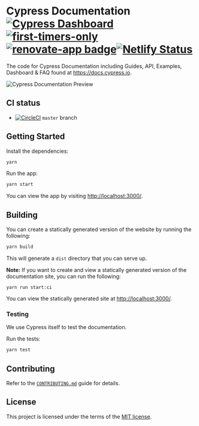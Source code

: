 # Cypress Documentation [![Cypress Dashboard](https://img.shields.io/badge/cypress-dashboard-brightgreen.svg)](https://dashboard.cypress.io/#/projects/ma3dkn/runs) [![first-timers-only](http://img.shields.io/badge/first--timers--only-friendly-blue.svg)](https://github.com/cypress-io/cypress-documentation/labels/first-timers-only) [![renovate-app badge][renovate-badge]][renovate-app][![Netlify Status](https://api.netlify.com/api/v1/badges/dbf22ada-b50c-49b0-a933-bf02e87d25d1/deploy-status)](https://app.netlify.com/sites/cypress-docs/deploys)

The code for Cypress Documentation including Guides, API, Examples, Dashboard & FAQ found at https://docs.cypress.io.

![Cypress Documentation Preview](https://user-images.githubusercontent.com/5605406/69174503-f6012680-0acf-11ea-933e-6fc2d3a5841c.png)

## CI status

- [![CircleCI](https://circleci.com/gh/cypress-io/cypress-documentation/tree/master.svg?style=svg)](https://circleci.com/gh/cypress-io/cypress-documentation/tree/master) `master` branch

## Getting Started

Install the dependencies:

```sh
yarn
```

Run the app:

```sh
yarn start
```

You can view the app by visiting [http://localhost:3000/](http://localhost:3000/).

## Building

You can create a statically generated version of the website by running the following:

```sh
yarn build
```

This will generate a `dist` directory that you can serve up.

**Note:** If you want to create and view a statically generated version of the documentation site, you can run the following:

```
yarn run start:ci
```

You can view the statically generated site at [http://localhost:3000/](http://localhost:3000).

### Testing

We use Cypress itself to test the documentation.

Run the tests:

```sh
yarn test
```

## Contributing

Refer to the [`CONTRIBUTING.md`](/CONTRIBUTING.md) guide for details.

## License

This project is licensed under the terms of the [MIT license](/LICENSE.md).

[renovate-badge]: https://img.shields.io/badge/renovate-app-blue.svg
[renovate-app]: https://renovateapp.com/
